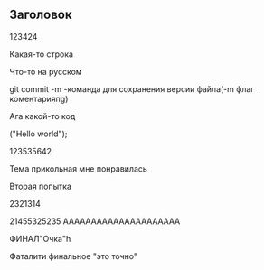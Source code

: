 ## Заголовок

123424

Какая-то строка

Что-то на русском

git commit -m -команда для сохранения версии файла(-m флаг коментарияпg)

Ага
какой-то код

("Hello world");

123535642

Тема прикольная мне понравилась

Вторая попытка

2321314

21455325235
ААААААААААААААААААААА

ФИНАЛ"Очка"h

Фаталити финальное "это точно"